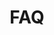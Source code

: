 ---
title: FAQ
layout: main-sidebar-left
url: de/faq

menu:
  main:
  
column0: 
  - 10
  
column1: 
  - 30
---